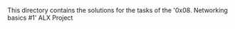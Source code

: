 This directory contains the solutions for the tasks of the '0x08. Networking basics #1' ALX Project
